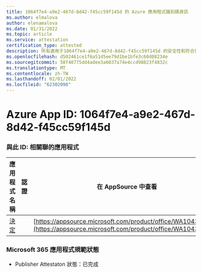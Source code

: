 ```yaml
---
title: 1064f7e4-a9e2-467d-8d42-f45cc59f145d 的 Azure 應用程式識別碼資訊
ms.author: elmalova
author: elenamalova
ms.date: 01/31/2022
ms.topic: article
ms.service: attestation
certification_type: attested
description: 所有適用于1064f7e4-a9e2-467d-8d42-f45cc59f145d 的安全性和符合性資訊資訊。
ms.openlocfilehash: d502461ce1f6a51d5ee79d1be1bfe3c60d08234e
ms.sourcegitcommit: 58f40775dd4adee3a6037a74e4ccd98823f4832c
ms.translationtype: MT
ms.contentlocale: zh-TW
ms.lasthandoff: 02/01/2022
ms.locfileid: "62302098"
---
```

# <a name="azure-app-id-1064f7e4-a9e2-467d-8d42-f45cc59f145d"></a>Azure App ID: 1064f7e4-a9e2-467d-8d42-f45cc59f145d


### <a name="apps-associated-with-this-id"></a>與此 ID: 相關聯的應用程式
| **應用程式名稱** | **認證** | **在 AppSource 中查看** |
|--------------|---------------|-----------------------|
| [決定](https://docs.microsoft.com/microsoft-365-app-certification/forward/WA104381880) |  | [https://appsource.microsoft.com/product/office/WA104381880](https://appsource.microsoft.com/product/office/WA104381880) |

### <a name="microsoft-365-app-compliance-status"></a>Microsoft 365 應用程式規範狀態
- Publisher Attestaton 狀態：已完成
